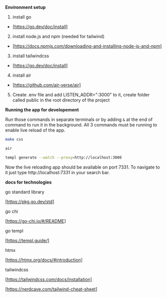 **Environment setup**

1. install go

- [https://go.dev/doc/install]

2. install node.js and npm (needed for tailwind)

- [https://docs.npmjs.com/downloading-and-installing-node-js-and-npm]

3. install tailwindcss

- [https://go.dev/doc/install]

4. install air

- [https://github.com/air-verse/air]

5. Create .env file and add LISTEN_ADDR=":3000" to it, create folder called public in the root directory of the project

**Running the app for developement**

Run those commands in separate terminals or by adding `&` at the end of command to run it in the background.
All 3 commands must be running to enable live reload of the app.

```bash
make css
```

```bash
air
```

```bash
templ generate --watch --proxy=http://localhost:3000
```

Now the live reloading app should be available on port 7331. To navigate to it just type http://localhost:7331 in your search bar.

**docs for technologies**

go standard library

[https://pkg.go.dev/std]

go chi

[https://go-chi.io/#/README]

go templ

[https://templ.guide/]

htmx

[https://htmx.org/docs/#introduction]

tailwindcss

[https://tailwindcss.com/docs/installation]

[https://nerdcave.com/tailwind-cheat-sheet]
